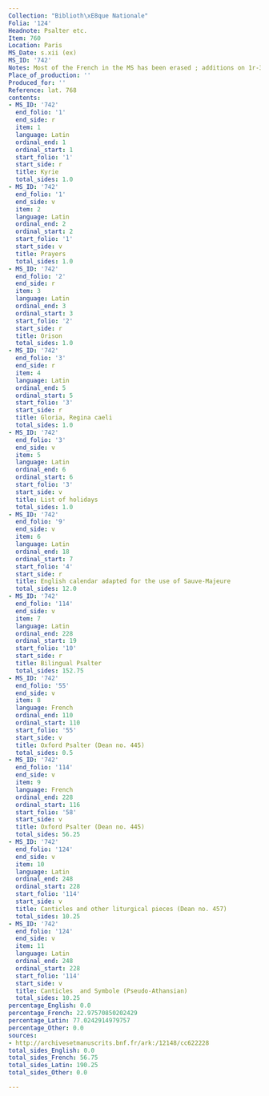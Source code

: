 ```yaml
---
Collection: "Biblioth\xE8que Nationale"
Folia: '124'
Headnote: Psalter etc.
Item: 760
Location: Paris
MS_Date: s.xii (ex)
MS_ID: '742'
Notes: Most of the French in the MS has been erased ; additions on 1r-3v
Place_of_production: ''
Produced_for: ''
Reference: lat. 768
contents:
- MS_ID: '742'
  end_folio: '1'
  end_side: r
  item: 1
  language: Latin
  ordinal_end: 1
  ordinal_start: 1
  start_folio: '1'
  start_side: r
  title: Kyrie
  total_sides: 1.0
- MS_ID: '742'
  end_folio: '1'
  end_side: v
  item: 2
  language: Latin
  ordinal_end: 2
  ordinal_start: 2
  start_folio: '1'
  start_side: v
  title: Prayers
  total_sides: 1.0
- MS_ID: '742'
  end_folio: '2'
  end_side: r
  item: 3
  language: Latin
  ordinal_end: 3
  ordinal_start: 3
  start_folio: '2'
  start_side: r
  title: Orison
  total_sides: 1.0
- MS_ID: '742'
  end_folio: '3'
  end_side: r
  item: 4
  language: Latin
  ordinal_end: 5
  ordinal_start: 5
  start_folio: '3'
  start_side: r
  title: Gloria, Regina caeli
  total_sides: 1.0
- MS_ID: '742'
  end_folio: '3'
  end_side: v
  item: 5
  language: Latin
  ordinal_end: 6
  ordinal_start: 6
  start_folio: '3'
  start_side: v
  title: List of holidays
  total_sides: 1.0
- MS_ID: '742'
  end_folio: '9'
  end_side: v
  item: 6
  language: Latin
  ordinal_end: 18
  ordinal_start: 7
  start_folio: '4'
  start_side: r
  title: English calendar adapted for the use of Sauve-Majeure
  total_sides: 12.0
- MS_ID: '742'
  end_folio: '114'
  end_side: v
  item: 7
  language: Latin
  ordinal_end: 228
  ordinal_start: 19
  start_folio: '10'
  start_side: r
  title: Bilingual Psalter
  total_sides: 152.75
- MS_ID: '742'
  end_folio: '55'
  end_side: v
  item: 8
  language: French
  ordinal_end: 110
  ordinal_start: 110
  start_folio: '55'
  start_side: v
  title: Oxford Psalter (Dean no. 445)
  total_sides: 0.5
- MS_ID: '742'
  end_folio: '114'
  end_side: v
  item: 9
  language: French
  ordinal_end: 228
  ordinal_start: 116
  start_folio: '58'
  start_side: v
  title: Oxford Psalter (Dean no. 445)
  total_sides: 56.25
- MS_ID: '742'
  end_folio: '124'
  end_side: v
  item: 10
  language: Latin
  ordinal_end: 248
  ordinal_start: 228
  start_folio: '114'
  start_side: v
  title: Canticles and other liturgical pieces (Dean no. 457)
  total_sides: 10.25
- MS_ID: '742'
  end_folio: '124'
  end_side: v
  item: 11
  language: Latin
  ordinal_end: 248
  ordinal_start: 228
  start_folio: '114'
  start_side: v
  title: Canticles  and Symbole (Pseudo-Athansian)
  total_sides: 10.25
percentage_English: 0.0
percentage_French: 22.97570850202429
percentage_Latin: 77.0242914979757
percentage_Other: 0.0
sources:
- http://archivesetmanuscrits.bnf.fr/ark:/12148/cc622228
total_sides_English: 0.0
total_sides_French: 56.75
total_sides_Latin: 190.25
total_sides_Other: 0.0

---
```

